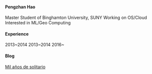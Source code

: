 #### Pengzhan Hao
Master Student of Binghamton University, SUNY
Working on OS/Cloud
Interested in ML/Geo Computing

#### Experience
2013~2014
2013~2014
2016~

#### Blog
[Mil años de solitario](./blog.html)

